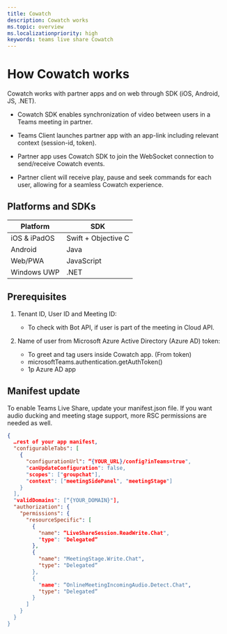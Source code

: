 ```yaml
---
title: Cowatch
description: Cowatch works
ms.topic: overview
ms.localizationpriority: high
keywords: teams live share Cowatch  
---
```


# How Cowatch works

Cowatch works with partner apps and on web through SDK (iOS, Android, JS, .NET).

* Cowatch SDK enables synchronization of video between users in a Teams meeting in partner.

* Teams Client launches partner app with an app-link including relevant context (session-id, token).

* Partner app uses Cowatch SDK to join the WebSocket connection to send/receive Cowatch events.

* Partner client will receive play, pause and seek commands for each user, allowing for a seamless Cowatch experience.

## Platforms and SDKs

| Platform | SDK |
| --- | --- |
| iOS & iPadOS | Swift + Objective C |
| Android | Java |
| Web/PWA | JavaScript |
| Windows UWP | .NET |

## Prerequisites

1. Tenant ID, User ID and Meeting ID:

    * To check with Bot API, if user is part of the meeting in Cloud API.

1. Name of user from Microsoft Azure Active Directory (Azure AD) token:  

    * To greet and tag users inside Cowatch app. (From token)
    * microsoftTeams.authentication.getAuthToken()  
    * 1p Azure AD  app

## Manifest update

To enable Teams Live Share, update your manifest.json file. If you want audio ducking and meeting stage support, more RSC permissions are needed as well.

```json
{
  …rest of your app manifest,
  "configurableTabs": [
    {
      "configurationUrl": “{YOUR_URL}/config?inTeams=true",
      "canUpdateConfiguration": false,
      "scopes": ["groupchat"],
      "context": ["meetingSidePanel", "meetingStage"]
    }
  ],
  "validDomains": [“{YOUR_DOMAIN}"],
  "authorization": {
    "permissions": {
      "resourceSpecific": [
        {
          "name": “LiveShareSession.ReadWrite.Chat",
          "type": "Delegated“
        },
        {
          "name": "MeetingStage.Write.Chat",
          "type": "Delegated“
        },
        {
          "name": “OnlineMeetingIncomingAudio.Detect.Chat",
          "type": "Delegated“
        }
      ]
    }
  }
}

```
